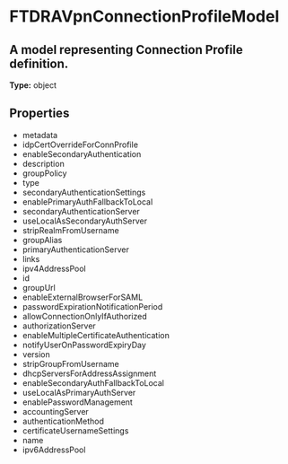 # FTDRAVpnConnectionProfileModel

## A model representing Connection Profile definition.

**Type:** object

## Properties
* metadata
* idpCertOverrideForConnProfile
* enableSecondaryAuthentication
* description
* groupPolicy
* type
* secondaryAuthenticationSettings
* enablePrimaryAuthFallbackToLocal
* secondaryAuthenticationServer
* useLocalAsSecondaryAuthServer
* stripRealmFromUsername
* groupAlias
* primaryAuthenticationServer
* links
* ipv4AddressPool
* id
* groupUrl
* enableExternalBrowserForSAML
* passwordExpirationNotificationPeriod
* allowConnectionOnlyIfAuthorized
* authorizationServer
* enableMultipleCertificateAuthentication
* notifyUserOnPasswordExpiryDay
* version
* stripGroupFromUsername
* dhcpServersForAddressAssignment
* enableSecondaryAuthFallbackToLocal
* useLocalAsPrimaryAuthServer
* enablePasswordManagement
* accountingServer
* authenticationMethod
* certificateUsernameSettings
* name
* ipv6AddressPool
